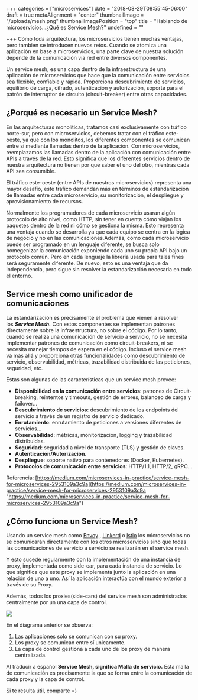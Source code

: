 +++
categories = ["microservices"]
date = "2018-08-29T08:55:45-06:00"
draft = true
metaAlignment = "center"
thumbnailImage = "/uploads/mesh.png"
thumbnailImagePosition = "top"
title = "Hablando de microservicios...¿Qué es Service Mesh?"
undefined = ""

+++
Cómo toda arquitectura, los microservicios tienen muchas ventajas, pero tambien se introducen nuevos retos. Cuando se atomiza una aplicación en base a microservicios, una parte clave de nuestra solución depende de la comunicación vía red entre diversos componentes.

Un service mesh,  es una capa dentro de la  infraestructura  de una aplicación de microservicios que hace que la comunicación entre servicios sea flexible, confiable y rápida. Proporciona descubrimiento de servicios, equilibrio de carga, cifrado, autenticación y autorización, soporte para el patrón de interruptor de circuito (circuit-breaker) entre otras capacidades.

## ¿Porqué es necesario un Service Mesh?

En las arquitecturas monolíticas, tratamos casi exclusivamente con tráfico norte-sur, pero con microservicios, debemos  tratar con el tráfico este-oeste, ya que con los monolitos, los diferentes componentes se comunican  entre sí  mediante llamadas dentro de la aplicación. Con microservicios,  reemplazamos las llamadas dentro de la aplicación con comunicación entre APIs a través de la red.  Esto significa que los diferentes servicios dentro de nuestra arquitectura no tienen por que saber el uno del otro, mientras cada  API sea consumible.

El tráfico este-oeste (entre APIs de nuestros microservicios) representa una mayor desafío, este tráfico demandan  más en términos de estandarización de llamadas entre cada microservicio, su  monitorización, el despliegue  y aprovisionamiento de recursos.

Normalmente los programadores de cada microservicio usaran algún protocolo de alto nivel, como  HTTP, sin tener en cuenta cómo viajan los paquetes dentro de  la red ni cómo se gestiona la misma. Esto representa una ventaja  cuando se desarrolla ya que cada equipo se centra en la lógica de negocio y no en las comunicaciones.Además, como cada microservicio puede ser programado en un lenguaje diferente, se busca solo homegenizar la comunicación exponiendo cada uno su propia API bajo un protocolo común. Pero en cada lenguaje la librería usada para tales fines será seguramente diferente. De nuevo, esto es una ventaja que da independencia, pero sigue sin resolver la estandarización necesaria en todo el entorno.

## Service mesh como unificador de comunicaciones

La estandarización  es precisamente el problema que vienen a resolver los **_Service Mesh._** Con estos componentes se implementan patrones directamente sobre la infraestructura, no sobre el código. Por lo tanto, cuando se realiza una comunicación de servicio a servicio, no se necesita implementar patrones de comunicación como circuit-breakers, ni se necesita manejar tiempos de espera en el código. Incluso el service mesh va más allá y proporciona otras funcionalidades  como descubrimiento de servicio, observabilidad, métricas, trazabilidad distribuida de las peticiones, seguridad, etc.

Estas son algunas de las características que un service mesh provee:

* **Disponibilidad en la comunicación entre servicios**: patrones de Circuit-breaking, reintentos y timeouts, gestión de errores, balanceo de carga y failover…
* **Descubrimiento de servicios**: descubrimiento de los endpoints del servicio a través de un registro de servicio dedicado.
* **Enrutamiento**: enrutamiento de peticiones a versiones diferentes de servicios…
* **Observabilidad**: métricas, monitorización, logging y trazabilidad distribuidas.
* **Seguridad**: seguridad a nivel de transporte (TLS) y gestión de claves.
* **Autenticación/Autorización**.
* **Despliegue**: soporte nativo para contenedores (Docker, Kubernetes).
* **Protocolos de comunicación entre servicios**: HTTP/1.1, HTTP/2, gRPC…

Referencia: [https://medium.com/microservices-in-practice/service-mesh-for-microservices-2953109a3c9a](https://medium.com/microservices-in-practice/service-mesh-for-microservices-2953109a3c9a "https://medium.com/microservices-in-practice/service-mesh-for-microservices-2953109a3c9a")

## ¿Cómo funciona un Service Mesh?

Usando un service mesh como [Envoy](https://www.envoyproxy.io/) , [Linkerd](https://linkerd.io/) o [Istio](https://istio.io/) los microservicios  no se comunicarán directamente con los otros microservicios sino que todas las comunicaciones de servicio a servicio se realizarán en  el service mesh. 

Y esto sucede regularmente con la implementación de una instancia de proxy, implementada como side-car, para cada instancia de servicio. Lo que significa que este proxy se implementa junto la aplicación en una relación de uno a uno. Así la aplicación interactúa con el mundo exterior a través de su Proxy.

Además, todos los proxies(side-cars) del service mesh  son administrados centralmente por un una capa de control. 

![](/uploads/Untitled.png)

En el diagrama anterior se observa: 

1. Las aplicaciones solo se comunican con su proxy. 
2. Los proxy se comunican entre sí unicamente.
3. La capa de control gestiona a cada uno de los proxy de manera centralizada.

Al traducir a español **Service Mesh, significa Malla de servicio.** Esta malla de comunicación es precisamente la que se forma entre la comunicación de cada proxy y la capa de control.

Si te resulta útil, comparte =)